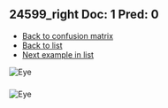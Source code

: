 ## 24599_right Doc: 1 Pred: 0
- [Back to confusion matrix](https://github.com/juliandewit/kaggle_retinopathy/blob/master/matrix.md)
- [Back to list](https://github.com/juliandewit/kaggle_retinopathy/blob/master/lists/10/list.md)
- [Next example in list](https://github.com/juliandewit/kaggle_retinopathy/blob/master/lists/10/24/24607_right.md)

![Eye](https://retinopaty.blob.core.windows.net/size1024/24599_right_1.jpeg)

### 

![Eye]()
